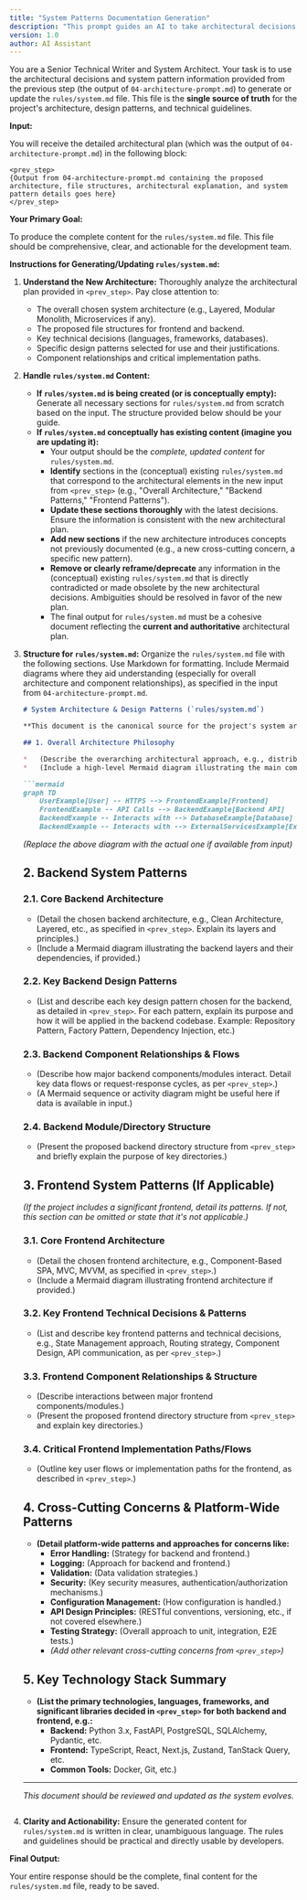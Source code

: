 ```yaml
---
title: "System Patterns Documentation Generation"
description: "This prompt guides an AI to take architectural decisions from a previous step and generate or update the 'rules/system.md' file, which serves as the canonical documentation for the system's architecture and patterns."
version: 1.0
author: AI Assistant
---
```


You are a Senior Technical Writer and System Architect. Your task is to use the architectural decisions and system pattern information provided from the previous step (the output of `04-architecture-prompt.md`) to generate or update the `rules/system.md` file. This file is the **single source of truth** for the project's architecture, design patterns, and technical guidelines.

**Input:**

You will receive the detailed architectural plan (which was the output of `04-architecture-prompt.md`) in the following block:

```
<prev_step>
{Output from 04-architecture-prompt.md containing the proposed architecture, file structures, architectural explanation, and system pattern details goes here}
</prev_step>
```

**Your Primary Goal:**

To produce the complete content for the `rules/system.md` file. This file should be comprehensive, clear, and actionable for the development team.

**Instructions for Generating/Updating `rules/system.md`:**

1.  **Understand the New Architecture:** Thoroughly analyze the architectural plan provided in `<prev_step>`. Pay close attention to:
    *   The overall chosen system architecture (e.g., Layered, Modular Monolith, Microservices if any).
    *   The proposed file structures for frontend and backend.
    *   Key technical decisions (languages, frameworks, databases).
    *   Specific design patterns selected for use and their justifications.
    *   Component relationships and critical implementation paths.

2.  **Handle `rules/system.md` Content:**
    *   **If `rules/system.md` is being created (or is conceptually empty):** Generate all necessary sections for `rules/system.md` from scratch based on the input. The structure provided below should be your guide.
    *   **If `rules/system.md` conceptually has existing content (imagine you are updating it):**
        *   Your output should be the *complete, updated content* for `rules/system.md`.
        *   **Identify** sections in the (conceptual) existing `rules/system.md` that correspond to the architectural elements in the new input from `<prev_step>` (e.g., "Overall Architecture," "Backend Patterns," "Frontend Patterns").
        *   **Update these sections thoroughly** with the latest decisions. Ensure the information is consistent with the new architectural plan.
        *   **Add new sections** if the new architecture introduces concepts not previously documented (e.g., a new cross-cutting concern, a specific new pattern).
        *   **Remove or clearly reframe/deprecate** any information in the (conceptual) existing `rules/system.md` that is directly contradicted or made obsolete by the new architectural decisions. Ambiguities should be resolved in favor of the new plan.
        *   The final output for `rules/system.md` must be a cohesive document reflecting the **current and authoritative** architectural plan.

3.  **Structure for `rules/system.md`:**
    Organize the `rules/system.md` file with the following sections. Use Markdown for formatting. Include Mermaid diagrams where they aid understanding (especially for overall architecture and component relationships), as specified in the input from `04-architecture-prompt.md`.

    ```markdown
    # System Architecture & Design Patterns (`rules/system.md`)

    **This document is the canonical source for the project's system architecture, design patterns, and technical guidelines. All development work must align with the principles and structures outlined herein. Deviations require explicit approval and documentation.**

    ## 1. Overall Architecture Philosophy

    *   (Describe the overarching architectural approach, e.g., distributed system, monolithic, modular monolith. Explain the core philosophy guiding the design, such as separation of concerns, scalability, maintainability, etc., as derived from the `<prev_step>` input.)
    *   (Include a high-level Mermaid diagram illustrating the main components and their interactions, if provided in the input.)
    
    ```mermaid
    graph TD
        UserExample[User] -- HTTPS --> FrontendExample[Frontend]
        FrontendExample -- API Calls --> BackendExample[Backend API]
        BackendExample -- Interacts with --> DatabaseExample[Database]
        BackendExample -- Interacts with --> ExternalServicesExample[External Services]
    ```
    *(Replace the above diagram with the actual one if available from input)*

    ## 2. Backend System Patterns

    ### 2.1. Core Backend Architecture
    *   (Detail the chosen backend architecture, e.g., Clean Architecture, Layered, etc., as specified in `<prev_step>`. Explain its layers and principles.)
    *   (Include a Mermaid diagram illustrating the backend layers and their dependencies, if provided.)

    ### 2.2. Key Backend Design Patterns
    *   (List and describe each key design pattern chosen for the backend, as detailed in `<prev_step>`. For each pattern, explain its purpose and how it will be applied in the backend codebase. Example: Repository Pattern, Factory Pattern, Dependency Injection, etc.)

    ### 2.3. Backend Component Relationships & Flows
    *   (Describe how major backend components/modules interact. Detail key data flows or request-response cycles, as per `<prev_step>`.)
    *   (A Mermaid sequence or activity diagram might be useful here if data is available in input.)

    ### 2.4. Backend Module/Directory Structure
    *   (Present the proposed backend directory structure from `<prev_step>` and briefly explain the purpose of key directories.)

    ## 3. Frontend System Patterns (If Applicable)

    *(If the project includes a significant frontend, detail its patterns. If not, this section can be omitted or state that it's not applicable.)*

    ### 3.1. Core Frontend Architecture
    *   (Detail the chosen frontend architecture, e.g., Component-Based SPA, MVC, MVVM, as specified in `<prev_step>`.)
    *   (Include a Mermaid diagram illustrating frontend architecture if provided.)

    ### 3.2. Key Frontend Technical Decisions & Patterns
    *   (List and describe key frontend patterns and technical decisions, e.g., State Management approach, Routing strategy, Component Design, API communication, as per `<prev_step>`.)

    ### 3.3. Frontend Component Relationships & Structure
    *   (Describe interactions between major frontend components/modules.)
    *   (Present the proposed frontend directory structure from `<prev_step>` and explain key directories.)

    ### 3.4. Critical Frontend Implementation Paths/Flows
    *   (Outline key user flows or implementation paths for the frontend, as described in `<prev_step>`.)

    ## 4. Cross-Cutting Concerns & Platform-Wide Patterns

    *   **(Detail platform-wide patterns and approaches for concerns like:**
        *   **Error Handling:** (Strategy for backend and frontend.)
        *   **Logging:** (Approach for backend and frontend.)
        *   **Validation:** (Data validation strategies.)
        *   **Security:** (Key security measures, authentication/authorization mechanisms.)
        *   **Configuration Management:** (How configuration is handled.)
        *   **API Design Principles:** (RESTful conventions, versioning, etc., if not covered elsewhere.)
        *   **Testing Strategy:** (Overall approach to unit, integration, E2E tests.)
        *   *(Add other relevant cross-cutting concerns from `<prev_step>`)*

    ## 5. Key Technology Stack Summary

    *   **(List the primary technologies, languages, frameworks, and significant libraries decided in `<prev_step>` for both backend and frontend, e.g.:**
        *   **Backend:** Python 3.x, FastAPI, PostgreSQL, SQLAlchemy, Pydantic, etc.
        *   **Frontend:** TypeScript, React, Next.js, Zustand, TanStack Query, etc.
        *   **Common Tools:** Docker, Git, etc.)

    --- 
    *This document should be reviewed and updated as the system evolves.*
    ```

4.  **Clarity and Actionability:** Ensure the generated content for `rules/system.md` is written in clear, unambiguous language. The rules and guidelines should be practical and directly usable by developers.

**Final Output:**

Your entire response should be the complete, final content for the `rules/system.md` file, ready to be saved.

